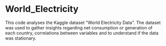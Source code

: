 # World_Electricity

This code analyses the Kaggle dataset "World Electricity Data".
The dataset was used to gather insights regarding net consumption or generation of each country, correlations between variables and to understand if the data was stationary.
